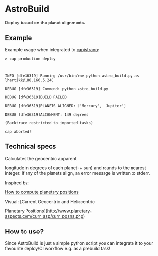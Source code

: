 # AstroBuild
Deploy  based on the planet alignments. 



## Example
Example usage when integrated to [capistrano](https://github.com/capistrano/capistrano):

    > cap production deploy
    
    INFO [dfe36319] Running /usr/bin/env python astro_build.py as lhartikk@188.166.5.240
    DEBUG [dfe36319] Command: python astro_build.py
    DEBUG [dfe36319]BUILD FAILED
    DEBUG [dfe36319]PLANETS ALIGNED: ['Mercury', 'Jupiter']
    DEBUG [dfe36319]ALIGNMENT: 149 degrees
    (Backtrace restricted to imported tasks)
    cap aborted!
    

## Technical specs

Calculates the geocentric apparent
longitude in degrees of each planet (+ sun) and rounds to the nearest integer. If any of the planets align, an error message is written to stderr.

Inspired by:
[How to compute planetary positions](http://www.stjarnhimlen.se/comp/ppcomp.html)


Visual: [Current Geocentric and Heliocentric
Planetary Positions](http://www.planetary-aspects.com/curr_asp/curr_posns.php)

## How to use?
Since AstroBuild is just a simple python script you can integrate it to your favourite deploy/CI workflow e.g. as a prebuild task!
